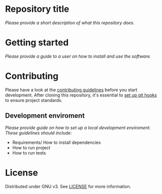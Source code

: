 # Repository title

*Please provide a short description of what this repository does.*

# Getting started

*Please provide a guide to a user on how to install and use the software.*

# Contributing

Please have a look at the [contributing guidelines](.github/CONTRIBUTING.md) before you start development.
After cloning this repository, it's essential to [set up git hooks](https://github.com/woped/woped-git-hooks/blob/main/README.md#activating-git-hooks-after-cloning-a-repository) to ensure project standards.

## Development enviroment

*Please provide guide on how to set up a local development enviroment.*
*These guidelines should include:*
- Requirements/ How to install dependencies
- How to run project
- How to run tests

# License

Distributed under GNU v3. See [LICENSE](.github/LICENSE.md) for more information.
